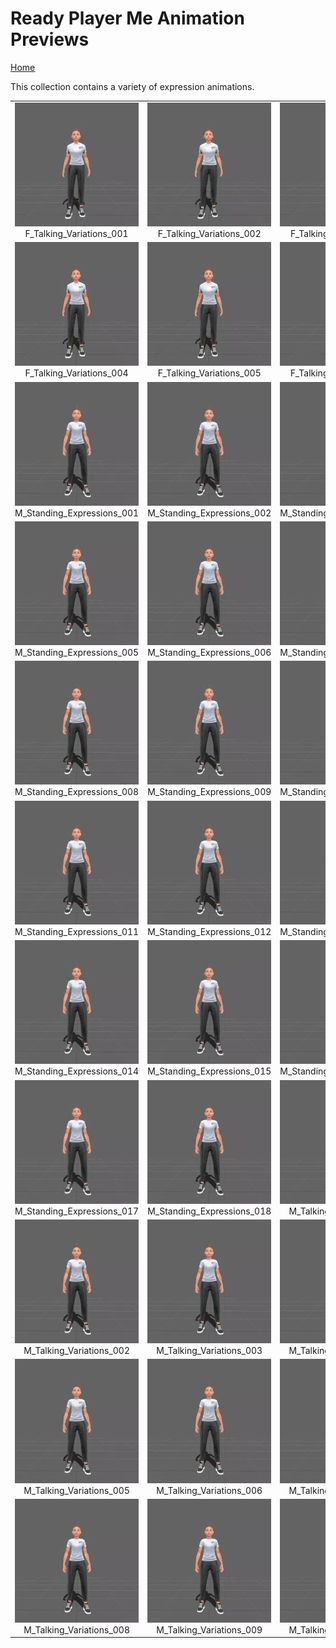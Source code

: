 # Ready Player Me Animation Previews

[Home](../../../README.md)

This collection contains a variety of expression animations.

<table style="width: 100%; table-layout: fixed;">
<tr>
<td style="width: 33%;">
<img src="..\..\gif\expression\F_Talking_Variations_001.webp" style="width:100%">
<div class="caption" align=middle> F_Talking_Variations_001</div>
</td>
<td style="width: 33%;">
<img src="..\..\gif\expression\F_Talking_Variations_002.webp" style="width:100%">
<div class="caption" align=middle> F_Talking_Variations_002</div>
</td>
<td style="width: 33%;">
<img src="..\..\gif\expression\F_Talking_Variations_003.webp" style="width:100%">
<div class="caption" align=middle> F_Talking_Variations_003</div>
</td>
</tr>
<tr>
<td style="width: 33%;">
<img src="..\..\gif\expression\F_Talking_Variations_004.webp" style="width:100%">
<div class="caption" align=middle> F_Talking_Variations_004</div>
</td>
<td style="width: 33%;">
<img src="..\..\gif\expression\F_Talking_Variations_005.webp" style="width:100%">
<div class="caption" align=middle> F_Talking_Variations_005</div>
</td>
<td style="width: 33%;">
<img src="..\..\gif\expression\F_Talking_Variations_006.webp" style="width:100%">
<div class="caption" align=middle> F_Talking_Variations_006</div>
</td>
</tr>
<tr>
<td style="width: 33%;">
<img src="..\..\gif\expression\M_Standing_Expressions_001.webp" style="width:100%">
<div class="caption" align=middle> M_Standing_Expressions_001</div>
</td>
<td style="width: 33%;">
<img src="..\..\gif\expression\M_Standing_Expressions_002.webp" style="width:100%">
<div class="caption" align=middle> M_Standing_Expressions_002</div>
</td>
<td style="width: 33%;">
<img src="..\..\gif\expression\M_Standing_Expressions_004.webp" style="width:100%">
<div class="caption" align=middle> M_Standing_Expressions_004</div>
</td>
</tr>
<tr>
<td style="width: 33%;">
<img src="..\..\gif\expression\M_Standing_Expressions_005.webp" style="width:100%">
<div class="caption" align=middle> M_Standing_Expressions_005</div>
</td>
<td style="width: 33%;">
<img src="..\..\gif\expression\M_Standing_Expressions_006.webp" style="width:100%">
<div class="caption" align=middle> M_Standing_Expressions_006</div>
</td>
<td style="width: 33%;">
<img src="..\..\gif\expression\M_Standing_Expressions_007.webp" style="width:100%">
<div class="caption" align=middle> M_Standing_Expressions_007</div>
</td>
</tr>
<tr>
<td style="width: 33%;">
<img src="..\..\gif\expression\M_Standing_Expressions_008.webp" style="width:100%">
<div class="caption" align=middle> M_Standing_Expressions_008</div>
</td>
<td style="width: 33%;">
<img src="..\..\gif\expression\M_Standing_Expressions_009.webp" style="width:100%">
<div class="caption" align=middle> M_Standing_Expressions_009</div>
</td>
<td style="width: 33%;">
<img src="..\..\gif\expression\M_Standing_Expressions_010.webp" style="width:100%">
<div class="caption" align=middle> M_Standing_Expressions_010</div>
</td>
</tr>
<tr>
<td style="width: 33%;">
<img src="..\..\gif\expression\M_Standing_Expressions_011.webp" style="width:100%">
<div class="caption" align=middle> M_Standing_Expressions_011</div>
</td>
<td style="width: 33%;">
<img src="..\..\gif\expression\M_Standing_Expressions_012.webp" style="width:100%">
<div class="caption" align=middle> M_Standing_Expressions_012</div>
</td>
<td style="width: 33%;">
<img src="..\..\gif\expression\M_Standing_Expressions_013.webp" style="width:100%">
<div class="caption" align=middle> M_Standing_Expressions_013</div>
</td>
</tr>
<tr>
<td style="width: 33%;">
<img src="..\..\gif\expression\M_Standing_Expressions_014.webp" style="width:100%">
<div class="caption" align=middle> M_Standing_Expressions_014</div>
</td>
<td style="width: 33%;">
<img src="..\..\gif\expression\M_Standing_Expressions_015.webp" style="width:100%">
<div class="caption" align=middle> M_Standing_Expressions_015</div>
</td>
<td style="width: 33%;">
<img src="..\..\gif\expression\M_Standing_Expressions_016.webp" style="width:100%">
<div class="caption" align=middle> M_Standing_Expressions_016</div>
</td>
</tr>
<tr>
<td style="width: 33%;">
<img src="..\..\gif\expression\M_Standing_Expressions_017.webp" style="width:100%">
<div class="caption" align=middle> M_Standing_Expressions_017</div>
</td>
<td style="width: 33%;">
<img src="..\..\gif\expression\M_Standing_Expressions_018.webp" style="width:100%">
<div class="caption" align=middle> M_Standing_Expressions_018</div>
</td>
<td style="width: 33%;">
<img src="..\..\gif\expression\M_Talking_Variations_001.webp" style="width:100%">
<div class="caption" align=middle> M_Talking_Variations_001</div>
</td>
</tr>
<tr>
<td style="width: 33%;">
<img src="..\..\gif\expression\M_Talking_Variations_002.webp" style="width:100%">
<div class="caption" align=middle> M_Talking_Variations_002</div>
</td>
<td style="width: 33%;">
<img src="..\..\gif\expression\M_Talking_Variations_003.webp" style="width:100%">
<div class="caption" align=middle> M_Talking_Variations_003</div>
</td>
<td style="width: 33%;">
<img src="..\..\gif\expression\M_Talking_Variations_004.webp" style="width:100%">
<div class="caption" align=middle> M_Talking_Variations_004</div>
</td>
</tr>
<tr>
<td style="width: 33%;">
<img src="..\..\gif\expression\M_Talking_Variations_005.webp" style="width:100%">
<div class="caption" align=middle> M_Talking_Variations_005</div>
</td>
<td style="width: 33%;">
<img src="..\..\gif\expression\M_Talking_Variations_006.webp" style="width:100%">
<div class="caption" align=middle> M_Talking_Variations_006</div>
</td>
<td style="width: 33%;">
<img src="..\..\gif\expression\M_Talking_Variations_007.webp" style="width:100%">
<div class="caption" align=middle> M_Talking_Variations_007</div>
</td>
</tr>
<tr>
<td style="width: 33%;">
<img src="..\..\gif\expression\M_Talking_Variations_008.webp" style="width:100%">
<div class="caption" align=middle> M_Talking_Variations_008</div>
</td>
<td style="width: 33%;">
<img src="..\..\gif\expression\M_Talking_Variations_009.webp" style="width:100%">
<div class="caption" align=middle> M_Talking_Variations_009</div>
</td>
<td style="width: 33%;">
<img src="..\..\gif\expression\M_Talking_Variations_010.webp" style="width:100%">
<div class="caption" align=middle> M_Talking_Variations_010</div>
</td>
</tr>
</table>
